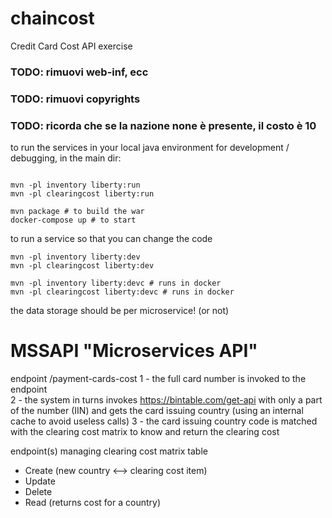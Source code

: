 # chaincost
Credit Card Cost API exercise 

### TODO: rimuovi web-inf, ecc
### TODO: rimuovi copyrights
### TODO: ricorda che se la nazione none è presente, il costo è 10

to run the services in your local java environment for development / debugging, in the main dir:
```

mvn -pl inventory liberty:run
mvn -pl clearingcost liberty:run

mvn package # to build the war
docker-compose up # to start
```

to run a service so that you can change the code

```
mvn -pl inventory liberty:dev
mvn -pl clearingcost liberty:dev

mvn -pl inventory liberty:devc # runs in docker
mvn -pl clearingcost liberty:devc # runs in docker

```
the data storage should be per microservice!
(or not)

# MSSAPI "Microservices API"

endpoint /payment-cards-cost 
1 - the full card number is invoked to the endpoint  
2 - the system in turns invokes https://bintable.com/get-api with only a part of the number (IIN) and gets the card issuing country (using an internal cache to avoid useless calls) 
3 - the card issuing country code is matched with the clearing cost matrix to know and return the clearing cost 

endpoint(s) managing clearing cost matrix table
- Create (new country <--> clearing cost item)
- Update 
- Delete
- Read (returns cost for a country)
